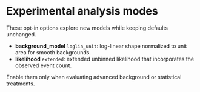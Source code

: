 # Experimental analysis modes

These opt-in options explore new models while keeping defaults unchanged.

- **background_model** `loglin_unit`: log-linear shape normalized to unit area for smooth backgrounds.
- **likelihood** `extended`: extended unbinned likelihood that incorporates the observed event count.

Enable them only when evaluating advanced background or statistical treatments.

